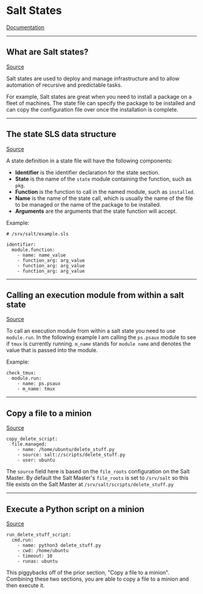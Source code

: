 # Salt States
[Documentation](https://docs.saltproject.io/salt/user-guide/en/latest/topics/states.html)

---

## What are Salt states?
[Source](https://docs.saltproject.io/salt/user-guide/en/latest/topics/states.html#overview-of-salt-states)

Salt states are used to deploy and manage infrastructure and to allow automation of recursive and predictable tasks.

For example, Salt states are great when you need to install a package on a fleet of machines. The state file can specify the package to be installed and can copy the configuration file over once the installation is complete.

---

## The state SLS data structure
[Source](https://docs.saltproject.io/salt/user-guide/en/latest/topics/states.html#the-state-sls-data-structure)

A state definition in a state file will have the following components:
- **Identifier** is the identifier declaration for the state section.
- **State** is the name of the `state` module containing the function, such as `pkg`.
- **Function** is the function to call in the named module, such as `installed`.
- **Name** is the name of the state call, which is usually the name of the file to be managed or the name of the package to be installed.
- **Arguments** are the arguments that the state function will accept.

Example:
```
# /srv/salt/example.sls

identifier:
  module.function:
    - name: name_value
    - function_arg: arg_value
    - function_arg: arg_value
    - function_arg: arg_value
```

---

## Calling an execution module from within a salt state
[Source](https://stackoverflow.com/a/20788572)

To call an execution module from within a salt state you need to use `module.run`. In the following example I am calling the `ps.psaux` module to see if `tmux` is currently running. `m_name` stands for `module name` and denotes the value that is passed into the module.

Example:
```
check_tmux:
  module.run:
    - name: ps.psaux
    - m_name: tmux
```

---

## Copy a file to a minion
[Source](https://docs.saltproject.io/en/latest/ref/states/all/salt.states.file.html#salt.states.file.managed)
```
copy_delete_script:
  file.managed:
    - name: /home/ubuntu/delete_stuff.py
    - source: salt://scripts/delete_stuff.py
    - user: ubuntu
```

The `source` field here is based on the `file_roots` configuration on the Salt Master. By default the Salt Master's `file_roots` is set to `/srv/salt` so this file exists on the Salt Master at `/srv/salt/scripts/delete_stuff.py`

---

## Execute a Python script on a minion
[Source](https://archive.repo.saltproject.io/en/2017.7/ref/states/all/salt.states.cmd.html#salt.states.cmd.run)
```
run_delete_stuff_script:
  cmd.run:
    - name: python3 delete_stuff.py
    - cwd: /home/ubuntu
    - timeout: 10
    - runas: ubuntu
```
This piggybacks off of the prior section, "Copy a file to a minion". Combining these two sections, you are able to copy a file to a minion and then execute it.
